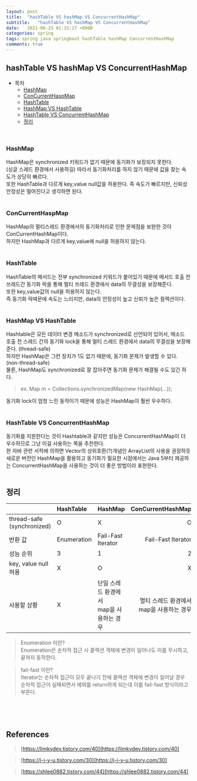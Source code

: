 ```yaml
---
layout: post
title:  "hashTable VS hashMap VS ConcurrentHashMap"
subtitle:   "hashTable VS hashMap VS ConcurrentHashMap"
date:   2021-06-25 01:31:27 +0900
categories: spring
tags: spring java springboot hashTable hashMap ConcurrentHashMap
comments: true
---
```


## hashTable VS hashMap VS ConcurrentHashMap

- 목차
	- [HashMap](#hashmap) 
	- [ConCurrentHaspMap](#concurrenthaspmap)
	- [HashTable](#hashtable) 
	- [HashMap VS HashTable](#hashmap-vs-hashtable) 
	- [HashTable VS ConcurrentHashMap](#hashtable-vs-concurrenthashmap) 
	- [정리](#정리) 

<br>

### HashMap
   HashMap은 synchronized 키워드가 없기 때문에 동기화가 보장되지 못한다.<br>
(싱글 스레드 환경에서 사용하길) 따라서 동기화처리를 하지 않기 때문에 값을 찾는 속도가 상당히 빠르다.<br>
또한 HashTable과 다르게 key,value null값을 허용한다. 즉 속도가 빠르지만, 신뢰성 안정성은 떨어진다고 생각하면 된다.
<br><br>

### ConCurrentHaspMap
   HashMap의 멀티스레드 환경에서의 동기화처리로 인한 문제점을 보완한 것이 ConCurrentHashMap이다. <br>
하지만 HashMap과 다르게 key,value에 null을 허용하지 않는다.
<br><br>

### HashTable
   HashTable의 메서드는 전부 synchronized 키워드가 붙어있기 때문에 메서드 호출 전 쓰레드간 동기화 락을 통해 멀티 쓰레드 환경에서 data의 무결성을 보장해준다.<br>
   또한 key,value값의 null을 허용하지 않는다. <br>
   즉 동기화 락때문에 속도는 느리지만, data의 안정성이 높고 신뢰가 높은 컬렉션이다.
<br><br>

### HashMap VS HashTable
   Hashtable은 모든 데이터 변경 메소드가 synchronized로 선언되어 있어서, 메소드 호출 전 스레드 간의 동기화 lock을 통해 멀티 스레드 환경에서 data의 무결성을 보장해준다. (thread-safe)<br>
하지만 HashMap은 그런 장치가 1도 없기 때문에, 동기화 문제가 발생할 수 있다.(non-thread-safe)<br>
물론, HashMap도 synchronized로 잘 잡아주면 동기화 문제가 해결될 수도 있긴 하다.
>ex. Map m = Collections.synchronizedMap(new HashMap(...));

동기화 lock이 엄청 느린 동작이기 때문에 성능은 HashMap이 훨씬 우수하다.
<br><br>

### HashTable VS ConcurrentHashMap
   동기화를 지원한다는 것이 Hashtable과 같지만 성능은 ConcurrentHashMap이 더 우수하므로 그냥 이걸 사용하는 쪽을 추천한다.<br>
한 자바 관련 서적에 의하면 Vector의 상위호환(?)개념인 ArrayList의 사용을 권장하듯 새로운 버전인 HashMap을 활용하고 동기화가 필요한 시점에서는 Java 5부터 제공하는 ConcurrentHashMap을 사용하는 것이 더 좋은 방법이라 표현한다.
<br><br>


## 정리
|  | HashTable | HashMap | ConCurrentHashMap |
|---|:---|---|---:|
|thread-safe<br>(synchronized)| O | X | O |
|반환 값| Enumeration | Fail-Fast Iterator | Fail-Fast Iterator |
|성능 순위| 3 | 1 | 2 |
|key, value null허용 | X | O | X |
|사용할 상황| X | 단일 스레드 환경에서<br> map을 사용하는 경우 | 멀티 스레드 환경에서<br> map을 사용하는 경우 |

> Enumeration 이란?<br>
> Enumeration은 순차적 접근 시 콜렉션 객체에 변경이 일어나도 이를 무시하고, 끝까지 동작한다.


> fail-fast 이란?<br>
> Iterator는 순차적 접근이 모두 끝나기 전에 콜렉션 객체에 변경이 일어날 경우 순차적 접근이 실패되면서 예외를 return하게 되는데 이를 fail-fast 방식이라고 부른다.

<br><br><br>
## References

> [https://limkydev.tistory.com/40](https://limkydev.tistory.com/40)

> [https://j-i-y-u.tistory.com/30](https://j-i-y-u.tistory.com/30)

> [https://shlee0882.tistory.com/44](https://shlee0882.tistory.com/44)